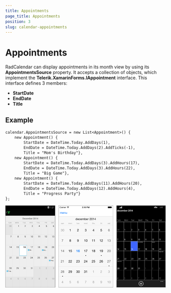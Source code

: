 ```yaml
---
title: Appointments
page_title: Appointments
position: 3
slug: calendar-appointments
---
```


# Appointments #

RadCalendar can display appointments in its month view by using its **AppointmentsSource** property. It accepts a collection of objects, which implement the **Telerik.XamarinForms.IAppointment** interface. This interface defines 3 members:

- **StartDate**
- **EndDate**
- **Title**

## Example ##

	calendar.AppointmentsSource = new List<Appointment>() {
		new Appointment() { 
			StartDate = DateTime.Today.AddDays(1), 
			EndDate = DateTime.Today.AddDays(2).AddTicks(-1), 
			Title = "Mom's Birthday"},
		new Appointment() { 
			StartDate = DateTime.Today.AddDays(3).AddHours(17), 
			EndDate = DateTime.Today.AddDays(3).AddHours(22), 
			Title = "Big Game"},
		new Appointment() {
			StartDate = DateTime.Today.AddDays(11).AddHours(20), 
			EndDate = DateTime.Today.AddDays(12).AddHours(4), 
			Title = "Progress Party"}
	};

![Appointments](calendar-appointments.png)